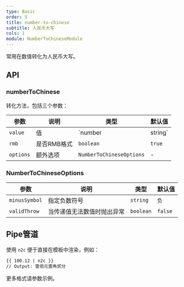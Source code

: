 ```yaml
---
type: Basic
order: 5
title: number-to-chinese
subtitle: 人民币大写
cols: 1
module: NumberToChineseModule
---
```


常用在数值转化为人民币大写。

## API

### numberToChinese

转化方法，包括三个参数：

| 参数 | 说明 | 类型 | 默认值 |
|----|----|----|-----|
| `value` | 值 | `number | string` | - |
| `rmb` | 是否RMB格式 | `boolean` | `true` |
| `options` | 额外选项 | `NumberToChineseOptions` | - |

### NumberToChineseOptions

| 参数 | 说明 | 类型 | 默认值 |
|----|----|----|-----|
| `minusSymbol` | 指定负数符号 | `string` | `负` |
| `validThrow` | 当传递值无法数值时抛出异常 | `boolean` | `false` |

## Pipe管道

使用 `n2c` 便于直接在模板中渲染，例如：

```html
{{ 100.12 | n2c }}
// Output: 壹佰元壹角贰分
```

更多格式请参数示例。
